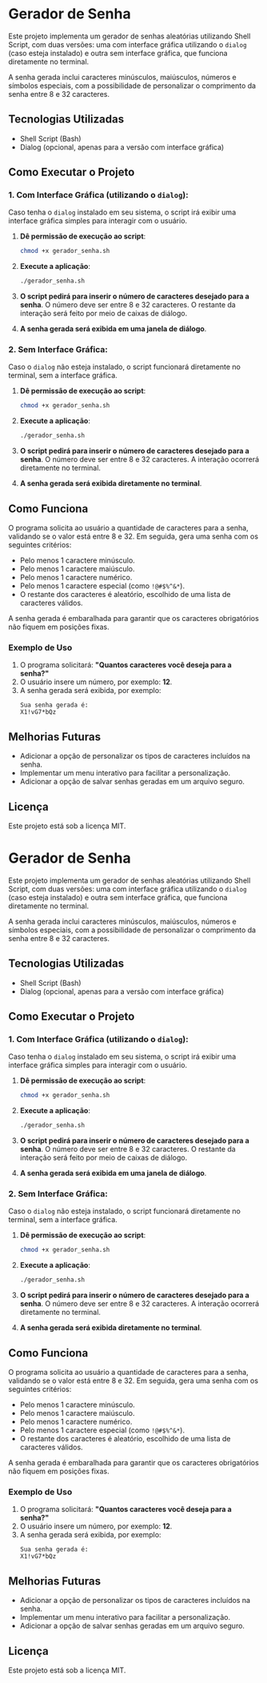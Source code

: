 
# Gerador de Senha

Este projeto implementa um gerador de senhas aleatórias utilizando Shell Script, com duas versões: uma com interface gráfica utilizando o `dialog` (caso esteja instalado) e outra sem interface gráfica, que funciona diretamente no terminal.

A senha gerada inclui caracteres minúsculos, maiúsculos, números e símbolos especiais, com a possibilidade de personalizar o comprimento da senha entre 8 e 32 caracteres.

## Tecnologias Utilizadas
- Shell Script (Bash)
- Dialog (opcional, apenas para a versão com interface gráfica)

## Como Executar o Projeto

### 1. Com Interface Gráfica (utilizando o `dialog`):
Caso tenha o `dialog` instalado em seu sistema, o script irá exibir uma interface gráfica simples para interagir com o usuário.

1. **Dê permissão de execução ao script**:
   ```sh
   chmod +x gerador_senha.sh
   ```

2. **Execute a aplicação**:
   ```sh
   ./gerador_senha.sh
   ```

3. **O script pedirá para inserir o número de caracteres desejado para a senha**. O número deve ser entre 8 e 32 caracteres. O restante da interação será feito por meio de caixas de diálogo.

4. **A senha gerada será exibida em uma janela de diálogo**.

### 2. Sem Interface Gráfica:
Caso o `dialog` não esteja instalado, o script funcionará diretamente no terminal, sem a interface gráfica.

1. **Dê permissão de execução ao script**:
   ```sh
   chmod +x gerador_senha.sh
   ```

2. **Execute a aplicação**:
   ```sh
   ./gerador_senha.sh
   ```

3. **O script pedirá para inserir o número de caracteres desejado para a senha**. O número deve ser entre 8 e 32 caracteres. A interação ocorrerá diretamente no terminal.

4. **A senha gerada será exibida diretamente no terminal**.

## Como Funciona

O programa solicita ao usuário a quantidade de caracteres para a senha, validando se o valor está entre 8 e 32. Em seguida, gera uma senha com os seguintes critérios:
- Pelo menos 1 caractere minúsculo.
- Pelo menos 1 caractere maiúsculo.
- Pelo menos 1 caractere numérico.
- Pelo menos 1 caractere especial (como `!@#$%^&*`).
- O restante dos caracteres é aleatório, escolhido de uma lista de caracteres válidos.

A senha gerada é embaralhada para garantir que os caracteres obrigatórios não fiquem em posições fixas.

### Exemplo de Uso

1. O programa solicitará: **"Quantos caracteres você deseja para a senha?"**
2. O usuário insere um número, por exemplo: **12**.
3. A senha gerada será exibida, por exemplo:
   ```
   Sua senha gerada é:
   X1!vG7*bQz
   ```

## Melhorias Futuras
- Adicionar a opção de personalizar os tipos de caracteres incluídos na senha.
- Implementar um menu interativo para facilitar a personalização.
- Adicionar a opção de salvar senhas geradas em um arquivo seguro.

## Licença
Este projeto está sob a licença MIT.


# Gerador de Senha

Este projeto implementa um gerador de senhas aleatórias utilizando Shell Script, com duas versões: uma com interface gráfica utilizando o `dialog` (caso esteja instalado) e outra sem interface gráfica, que funciona diretamente no terminal.

A senha gerada inclui caracteres minúsculos, maiúsculos, números e símbolos especiais, com a possibilidade de personalizar o comprimento da senha entre 8 e 32 caracteres.

## Tecnologias Utilizadas
- Shell Script (Bash)
- Dialog (opcional, apenas para a versão com interface gráfica)

## Como Executar o Projeto

### 1. Com Interface Gráfica (utilizando o `dialog`):
Caso tenha o `dialog` instalado em seu sistema, o script irá exibir uma interface gráfica simples para interagir com o usuário.

1. **Dê permissão de execução ao script**:
   ```sh
   chmod +x gerador_senha.sh
   ```

2. **Execute a aplicação**:
   ```sh
   ./gerador_senha.sh
   ```

3. **O script pedirá para inserir o número de caracteres desejado para a senha**. O número deve ser entre 8 e 32 caracteres. O restante da interação será feito por meio de caixas de diálogo.

4. **A senha gerada será exibida em uma janela de diálogo**.

### 2. Sem Interface Gráfica:
Caso o `dialog` não esteja instalado, o script funcionará diretamente no terminal, sem a interface gráfica.

1. **Dê permissão de execução ao script**:
   ```sh
   chmod +x gerador_senha.sh
   ```

2. **Execute a aplicação**:
   ```sh
   ./gerador_senha.sh
   ```

3. **O script pedirá para inserir o número de caracteres desejado para a senha**. O número deve ser entre 8 e 32 caracteres. A interação ocorrerá diretamente no terminal.

4. **A senha gerada será exibida diretamente no terminal**.

## Como Funciona

O programa solicita ao usuário a quantidade de caracteres para a senha, validando se o valor está entre 8 e 32. Em seguida, gera uma senha com os seguintes critérios:
- Pelo menos 1 caractere minúsculo.
- Pelo menos 1 caractere maiúsculo.
- Pelo menos 1 caractere numérico.
- Pelo menos 1 caractere especial (como `!@#$%^&*`).
- O restante dos caracteres é aleatório, escolhido de uma lista de caracteres válidos.

A senha gerada é embaralhada para garantir que os caracteres obrigatórios não fiquem em posições fixas.

### Exemplo de Uso

1. O programa solicitará: **"Quantos caracteres você deseja para a senha?"**
2. O usuário insere um número, por exemplo: **12**.
3. A senha gerada será exibida, por exemplo:
   ```
   Sua senha gerada é:
   X1!vG7*bQz
   ```

## Melhorias Futuras
- Adicionar a opção de personalizar os tipos de caracteres incluídos na senha.
- Implementar um menu interativo para facilitar a personalização.
- Adicionar a opção de salvar senhas geradas em um arquivo seguro.

## Licença
Este projeto está sob a licença MIT.

